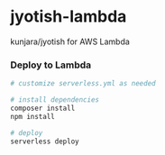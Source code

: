 # jyotish-lambda
kunjara/jyotish for AWS Lambda

### Deploy to Lambda

```bash
# customize serverless.yml as needed

# install dependencies
composer install
npm install

# deploy
serverless deploy
